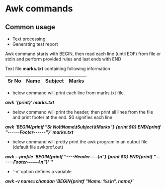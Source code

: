 # Awk commands

## Common usage
- Text processing
- Generating test report

Awk command starts with BEGIN, then read each line (until EOF) from file or stdin and perform provided rules and last ends with END

Text file **marks.txt** containing following information

| Sr No      |  Name         | Subject  | Marks  |
| ---------- |:-------------:| --------:|--------|


- below command will print each line from marks.txt file.

**_awk '{print}' marks.txt_**

- below command will print the header, then print all lines from the file and print footer at the end. $0 signifies each line

**_awk 'BEGIN{printf "Sr No\tName\tSubject\tMarks"} {print $0} END{printf "------Footer------"}' marks.txt_**

- below command will pretty print the awk program in an output file (default file awkprof.out)

**_awk --profile 'BEGIN{printf "----Header----\n"} {print $0} END{printf "------Footer------\n"}' ''_**

- '-v' option defines a variable 

**_awk -v name=chandan 'BEGIN{printf "Name: %s\n", name}'_**

